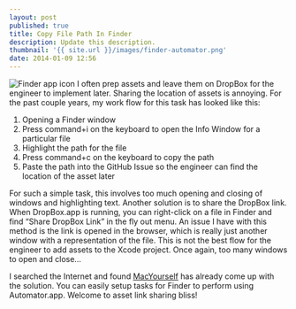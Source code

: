 ```yaml
---
layout: post
published: true
title: Copy File Path In Finder
description: Update this description.
thumbnail: '{{ site.url }}/images/finder-automator.png'
date: 2014-01-09 12:56
---
```

<img src="{{ site.url }}/images/finder-automator.png" title="Finder app icon"/>
I often prep assets and leave them on DropBox for the engineer to implement later. Sharing the location of assets is annoying. For the past couple years, my work flow for this task has looked like this:
<ol class="numbered-list">
	<li>Opening a Finder window</li>
	<li>Press command+i on the keyboard to open the Info Window for a particular file</li>
	<li>Highlight the path for the file</li>
	<li>Press command+c on the keyboard to copy the path</li>
	<li>Paste the path into the GitHub Issue so the engineer can find the location of the asset later</li>
</ol>

For such a simple task, this involves too much opening and closing of windows and highlighting text. Another solution is to share the DropBox link. When DropBox.app is running, you can right-click on a file in Finder and find “Share DropBox Link” in the fly out menu. An issue I have with this method is the link is opened in the browser, which is really just another window with a representation of the file. This is not the best flow for the engineer to add assets to the Xcode project. Once again, too many windows to open and close…

I searched the Internet and found [MacYourself](http://www.macyourself.com/2011/12/31/copy-file-or-folder-path-to-the-clipboard-in-mac-os-x-lion/) has already come up with the solution. You can easily setup tasks for Finder to perform using Automator.app. Welcome to asset link sharing bliss!